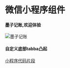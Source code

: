 # 微信小程序组件
#### 墨子记账,欢迎体验

![墨子记账](https://i.loli.net/2020/08/20/dJjcfHFDn7h3kVG.png)

#### 自定义底部tabba凸起

[小程序代码片段](https://developers.weixin.qq.com/s/X5YzxJmf7mjW)
